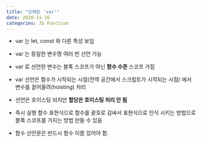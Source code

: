 ```yaml
---
title: "오래된 'var'"
date: 2020-11-16
categories: JS Function
---
```


- var 는 let, const 와 다른 특성 보임

- var 는 동일한 변수명 여러 번 선언 가능

- var 로 선언한 변수는 블록 스코프가 아닌 **함수 수준** 스코프 가짐

- var 선언은 함수가 시작되는 시점(전역 공간에서 스크립트가 시작되는 시점) 에서 변수를 끌어올려(hoisting) 처리

- 선언은 호이스팅 되지만 **할당은 호이스팅 처리 안 됨**

- 즉시 실행 함수 표현식으로 함수를 괄호로 감싸서 표현식으로 인식 시키는 방법으로 블록 스코프를 가지는 방법 만들 수 있음

- 함수 선언문은 반드시 함수 이름 있어야 함.
